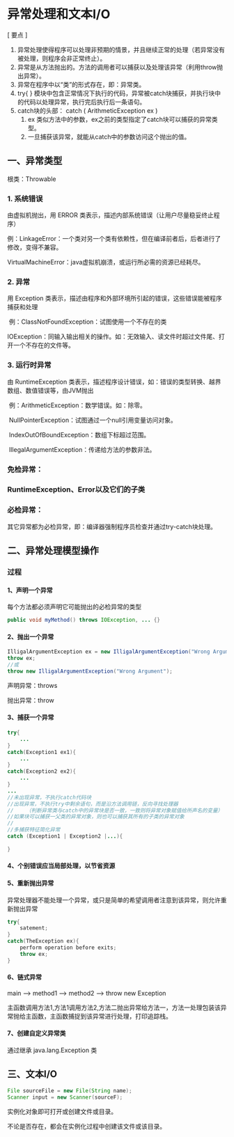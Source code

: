 # 异常处理和文本I/O

[ 要点 ]

1. 异常处理使得程序可以处理非预期的情景，并且继续正常的处理（若异常没有被处理，则程序会非正常终止）。
2. 异常是从方法抛出的。方法的调用者可以捕获以及处理该异常（利用throw抛出异常）。
3. 异常在程序中以“类”的形式存在，即：异常类。
4.  try{ } 模块中包含正常情况下执行的代码，异常被catch块捕获，并执行块中的代码以处理异常，执行完后执行后一条语句。
5. catch块的头部： catch ( ArithmeticException ex )
   1. ex 类似方法中的参数，ex之前的类型指定了catch块可以捕获的异常类型。
   2. 一旦捕获该异常，就能从catch中的参数访问这个抛出的值。

## 一、异常类型

根类：Throwable

### 1. 系统错误

由虚拟机抛出，用 ERROR 类表示，描述内部系统错误（让用户尽量稳妥终止程序）

​	例：LinkageError：一个类对另一个类有依赖性，但在编译前者后，后者进行了修改，变得不兼容。

​			VirtualMachineError：java虚拟机崩溃，或运行所必需的资源已经耗尽。



### 2. 异常

用 Exception 类表示，描述由程序和外部环境所引起的错误，这些错误能被程序捕获和处理

​	例：ClassNotFoundException：试图使用一个不存在的类

​			IOException：同输入输出相关的操作。如：无效输入、读文件时超过文件尾、打开一个不存在的文件等。

### 3. 运行时异常

由 RuntimeException 类表示，描述程序设计错误，如：错误的类型转换、越界数组、数值错误等，由JVM抛出

​	例：ArithmeticException：数学错误。如：除零。

​			NullPointerException：试图通过一个null引用变量访问对象。

​			IndexOutOfBoundException：数组下标超过范围。

​			IllegalArgumentException：传递给方法的参数非法。

### 免检异常：

### 	RuntimeException、Error以及它们的子类

### 必检异常：

其它异常都为必检异常，即：编译器强制程序员检查并通过try-catch块处理。

## 二、异常处理模型操作

### 过程

#### 1、声明一个异常

每个方法都必须声明它可能抛出的必检异常的类型

```java
public void myMethod() throws IOException, ... {}
```

#### 2、抛出一个异常

```java
IlligalArgumentException ex = new IlligalArgumentException("Wrong Argument");
throw ex;
//或
throw new IlligalArgumentException("Wrong Argument");
```

声明异常：throws

抛出异常：throw

#### 3、捕获一个异常

```java
try{
    ...
}
catch(Exception1 ex1){
    ...
}
catch(Exception2 ex2){
    ...
}
...
//未出现异常，不执行catch代码块
//出现异常，不执行try中剩余语句，而是沿方法调用链，反向寻找处理器
//    （判断异常类与catch中的异常块是否一致，一致则将异常对象赋值给所声名的变量）
//如果块可以捕获一父类的异常对象，则也可以捕获其所有的子类的异常对象
//
//多捕获特征简化异常
catch (Exception1 | Exception2 |...){
    
}
```



####  4、个别错误应当局部处理，以节省资源



#### 5、重新抛出异常

异常处理器不能处理一个异常，或只是简单的希望调用者注意到该异常，则允许重新抛出异常

```java
try{
    satement;
}
catch(TheException ex){
    perform operation before exits;
    throw ex;
}
```

#### 6、链式异常

main  -->  method1  --> method2 --> throw new Exception

主函数调用方法1,方法1调用方法2,方法二抛出异常给方法一，方法一处理包装该异常抛给主函数，主函数捕捉到该异常进行处理，打印追踪栈。



#### 7、创建自定义异常类

通过继承 java.lang.Exception 类





## 三、文本I/O

```java
File sourceFile = new File(String name);
Scanner input = new Scanner(sourceF);

```

实例化对象即可打开或创建文件或目录。

不论是否存在，都会在实例化过程中创建该文件或该目录。
